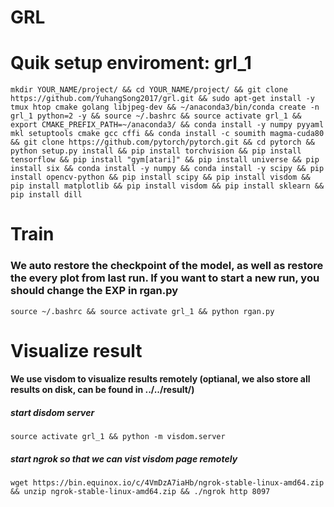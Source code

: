 # GRL

# Quik setup enviroment: grl_1
```
mkdir YOUR_NAME/project/ && cd YOUR_NAME/project/ && git clone https://github.com/YuhangSong2017/grl.git && sudo apt-get install -y tmux htop cmake golang libjpeg-dev && ~/anaconda3/bin/conda create -n grl_1 python=2 -y && source ~/.bashrc && source activate grl_1 && export CMAKE_PREFIX_PATH=~/anaconda3/ && conda install -y numpy pyyaml mkl setuptools cmake gcc cffi && conda install -c soumith magma-cuda80 && git clone https://github.com/pytorch/pytorch.git && cd pytorch && python setup.py install && pip install torchvision && pip install tensorflow && pip install "gym[atari]" && pip install universe && pip install six && conda install -y numpy && conda install -y scipy && pip install opencv-python && pip install scipy && pip install visdom && pip install matplotlib && pip install visdom && pip install sklearn && pip install dill
```

# Train
### We auto restore the checkpoint of the model, as well as restore the every plot from last run. If you want to start a new run, you should change the EXP in rgan.py
```
source ~/.bashrc && source activate grl_1 && python rgan.py
```

# Visualize result
#### We use visdom to visualize results remotely (optianal, we also store all results on disk, can be found in ../../result/)
##### start disdom server
```
source activate grl_1 && python -m visdom.server
```
##### start ngrok so that we can vist visdom page remotely
```
wget https://bin.equinox.io/c/4VmDzA7iaHb/ngrok-stable-linux-amd64.zip && unzip ngrok-stable-linux-amd64.zip && ./ngrok http 8097
```

